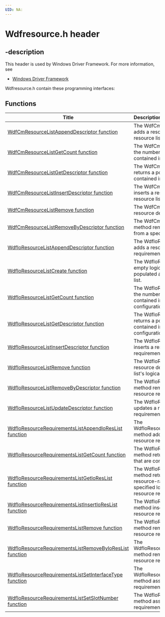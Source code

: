 ```yaml
---
UID: NA:
---
```


# Wdfresource.h header

## -description

This header is used by Windows Driver Framework. For more information, see
- [Windows Driver Framework](../_wdf/index.md)

Wdfresource.h contain these programming interfaces:


## Functions

| Title   | Description   |
| ---- |:---- |
| [WdfCmResourceListAppendDescriptor function](nf-wdfresource-wdfcmresourcelistappenddescriptor.md) | The WdfCmResourceListAppendDescriptor method adds a resource descriptor to the end of a specified resource list. |
| [WdfCmResourceListGetCount function](nf-wdfresource-wdfcmresourcelistgetcount.md) | The WdfCmResourceListGetCount method returns the number of resource descriptors that are contained in a specified resource list. |
| [WdfCmResourceListGetDescriptor function](nf-wdfresource-wdfcmresourcelistgetdescriptor.md) | The WdfCmResourceListGetDescriptor method returns a pointer to a resource descriptor that is contained in a specified resource list. |
| [WdfCmResourceListInsertDescriptor function](nf-wdfresource-wdfcmresourcelistinsertdescriptor.md) | The WdfCmResourceListInsertDescriptor method inserts a resource descriptor into a specified resource list. |
| [WdfCmResourceListRemove function](nf-wdfresource-wdfcmresourcelistremove.md) | The WdfCmResourceListRemove method removes a resource descriptor from a specified resource list. |
| [WdfCmResourceListRemoveByDescriptor function](nf-wdfresource-wdfcmresourcelistremovebydescriptor.md) | The WdfCmResourceListRemoveByDescriptor method removes a specified resource descriptor from a specified resource list. |
| [WdfIoResourceListAppendDescriptor function](nf-wdfresource-wdfioresourcelistappenddescriptor.md) | The WdfIoResourceListAppendDescriptor method adds a resource descriptor to the end of a resource requirements list's logical configuration. |
| [WdfIoResourceListCreate function](nf-wdfresource-wdfioresourcelistcreate.md) | The WdfIoResourceListCreate method creates an empty logical configuration, which can be populated and added to a resource requirements list. |
| [WdfIoResourceListGetCount function](nf-wdfresource-wdfioresourcelistgetcount.md) | The WdfIoResourceListGetCount method returns the number of resource descriptors that are contained in a resource requirements list's logical configuration. |
| [WdfIoResourceListGetDescriptor function](nf-wdfresource-wdfioresourcelistgetdescriptor.md) | The WdfIoResourceListGetDescriptor method returns a pointer to a resource descriptor that is contained in a resource requirements list's logical configuration. |
| [WdfIoResourceListInsertDescriptor function](nf-wdfresource-wdfioresourcelistinsertdescriptor.md) | The WdfIoResourceListInsertDescriptor method inserts a resource descriptor into a resource requirements list's logical configuration. |
| [WdfIoResourceListRemove function](nf-wdfresource-wdfioresourcelistremove.md) | The WdfIoResourceListRemove method removes a resource descriptor from a resource requirements list's logical configuration. |
| [WdfIoResourceListRemoveByDescriptor function](nf-wdfresource-wdfioresourcelistremovebydescriptor.md) | The WdfIoResourceListRemoveByDescriptor method removes a resource descriptor from a resource requirement list's logical configuration. |
| [WdfIoResourceListUpdateDescriptor function](nf-wdfresource-wdfioresourcelistupdatedescriptor.md) | The WdfIoResourceListUpdateDescriptor method updates a resource descriptor in a resource requirements list's logical configuration. |
| [WdfIoResourceRequirementsListAppendIoResList function](nf-wdfresource-wdfioresourcerequirementslistappendioreslist.md) | The WdfIoResourceRequirementsListAppendIoResList method adds a logical configuration to the end of a resource requirements list. |
| [WdfIoResourceRequirementsListGetCount function](nf-wdfresource-wdfioresourcerequirementslistgetcount.md) | The WdfIoResourceRequirementsListGetCount method returns the number of logical configurations that are contained in a resource requirements list. |
| [WdfIoResourceRequirementsListGetIoResList function](nf-wdfresource-wdfioresourcerequirementslistgetioreslist.md) | The WdfIoResourceRequirementsListGetIoResList method returns a handle to the framework resource-range-list object that represents a specified logical configuration in a specified resource requirements list. |
| [WdfIoResourceRequirementsListInsertIoResList function](nf-wdfresource-wdfioresourcerequirementslistinsertioreslist.md) | The WdfIoResourceRequirementsListInsertIoResList method inserts a logical configuration into a resource requirements list. |
| [WdfIoResourceRequirementsListRemove function](nf-wdfresource-wdfioresourcerequirementslistremove.md) | The WdfIoResourceRequirementsListRemove method removes a logical configuration from a resource requirements list. |
| [WdfIoResourceRequirementsListRemoveByIoResList function](nf-wdfresource-wdfioresourcerequirementslistremovebyioreslist.md) | The WdfIoResourceRequirementsListRemoveByIoResList method removes a logical configuration from a resource requirements list. |
| [WdfIoResourceRequirementsListSetInterfaceType function](nf-wdfresource-wdfioresourcerequirementslistsetinterfacetype.md) | The WdfIoResourceRequirementsListSetInterfaceType method assigns a bus type to a resource requirements list. |
| [WdfIoResourceRequirementsListSetSlotNumber function](nf-wdfresource-wdfioresourcerequirementslistsetslotnumber.md) | The WdfIoResourceRequirementsListSetSlotNumber method assigns a slot number to a resource requirements list. |

